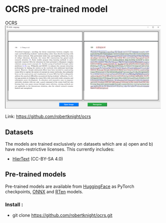 # OCRS pre-trained model 
OCRS
![alt text](intro.png)

Link: https://github.com/robertknight/ocrs
## Datasets

The models are trained exclusively on datasets which are a) open and b) have non-restrictive licenses. This currently includes:
- [HierText](https://github.com/google-research-datasets/hiertext) (CC-BY-SA 4.0)

## Pre-trained models

Pre-trained models are available from [HuggingFace](https://huggingface.co/robertknight/ocrs) as PyTorch checkpoints,
[ONNX](https://onnx.ai) and [RTen](https://github.com/robertknight/rten) models.

### Install :
- git clone https://github.com/robertknight/ocrs.git